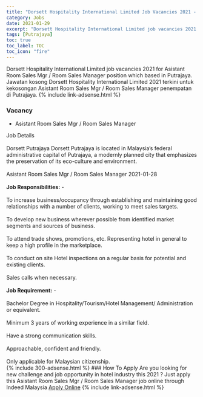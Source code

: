 ```yaml
---
title: "Dorsett Hospitality International Limited Job Vacancies 2021 - Asistant Room Sales Mgr / Room Sales Manager" 
category: Jobs 
date: 2021-01-29 
excerpt: "Dorsett Hospitality International Limited job vacancies 2021 for Asistant Room Sales Mgr / Room Sales Manager position which based in Putrajaya. Jawatan kosong Dorsett Hospitality International Limited 2021 terkini untuk kekosongan Asistant Room Sales Mgr / Room Sales Manager penempatan di Putrajaya" 
tags: [Putrajaya] 
toc: true 
toc_label: TOC 
toc_icon: "fire" 
--- 
```


Dorsett Hospitality International Limited job vacancies 2021 for Asistant Room Sales Mgr / Room Sales Manager position which based in Putrajaya. Jawatan kosong Dorsett Hospitality International Limited 2021 terkini untuk kekosongan Asistant Room Sales Mgr / Room Sales Manager penempatan di Putrajaya. 
{% include link-adsense.html %} 
### Vacancy 
- Asistant Room Sales Mgr / Room Sales Manager 
<div>Job Details
<br><br>
Dorsett Putrajaya Dorsett Putrajaya is located in Malaysia&#8217;s federal administrative capital of Putrajaya, a modernly planned city that emphasizes the preservation of its eco-culture and environment.
<br><br>
Asistant Room Sales Mgr / Room Sales Manager 2021-01-28
<br><br>
<b>Job Responsibilities:</b> -
<br><br>
To increase business/occupancy through establishing and maintaining good relationships with a number of clients, working to meet sales targets.
<br><br>
To develop new business wherever possible from identified market segments and sources of business.
<br><br>
To attend trade shows, promotions, etc. Representing hotel in general to keep a high profile in the marketplace.
<br><br>
To conduct on site Hotel inspections on a regular basis for potential and existing clients.
<br><br>
Sales calls when necessary.
<br><br>
<b>Job Requirement:</b> -
<br><br>
Bachelor Degree in Hospitality/Tourism/Hotel Management/ Administration or equivalent.
<br><br>
Minimum 3 years of working experience in a similar field.
<br><br>
Have a strong communication skills.
<br><br>
Approachable, confident and friendly.
<br><br>
Only applicable for Malaysian citizenship.</div> 
{% include 300-adsense.html %} 
### How To Apply 
Are you looking for new challenge and job opportunity in hotel industry this 2021 ?
Just apply this Asistant Room Sales Mgr / Room Sales Manager job online through Indeed Malaysia 
<a href="https://malaysia.indeed.com/viewjob?jk=12e87265868b0835" class="btn btn--info" target="_blank" rel="nofollow noopenner">Apply Online</a> 
{% include link-adsense.html %} 